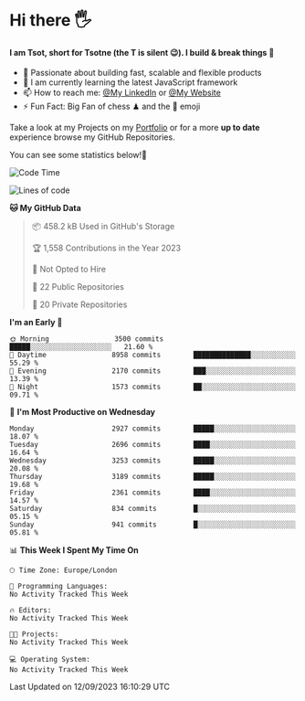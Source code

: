 # Hi there :raised_hand_with_fingers_splayed:
#### I am Tsot, short for Tsotne (the T is silent :wink:). I build & break things :space_invader:
- :telescope: Passionate about building fast, scalable and flexible products
- :seedling: I am currently learning the latest JavaScript framework 
- :mailbox: How to reach me: [@My LinkedIn](https://www.linkedin.com/in/tsotne-gvadzabia/) or [@My Website](https://tsotne.co.uk/contact)
- :zap: Fun Fact: Big Fan of chess ♟ and the 👾 emoji

Take a look at my Projects on my [Portfolio](https://tsotne.co.uk/) or for a more **up to date** experience browse my GitHub Repositories.

You can see some statistics below!:space_invader:
<!--START_SECTION:waka-->
![Code Time](http://img.shields.io/badge/Code%20Time-761%20hrs%202%20mins-blue)

![Lines of code](https://img.shields.io/badge/From%20Hello%20World%20I%27ve%20Written-7.2%20million%20lines%20of%20code-blue)

**🐱 My GitHub Data** 

> 📦 458.2 kB Used in GitHub's Storage 
 > 
> 🏆 1,558 Contributions in the Year 2023
 > 
> 🚫 Not Opted to Hire
 > 
> 📜 22 Public Repositories 
 > 
> 🔑 20 Private Repositories 
 > 
**I'm an Early 🐤** 

```text
🌞 Morning                3500 commits        █████░░░░░░░░░░░░░░░░░░░░   21.60 % 
🌆 Daytime                8958 commits        ██████████████░░░░░░░░░░░   55.29 % 
🌃 Evening                2170 commits        ███░░░░░░░░░░░░░░░░░░░░░░   13.39 % 
🌙 Night                  1573 commits        ██░░░░░░░░░░░░░░░░░░░░░░░   09.71 % 
```
📅 **I'm Most Productive on Wednesday** 

```text
Monday                   2927 commits        █████░░░░░░░░░░░░░░░░░░░░   18.07 % 
Tuesday                  2696 commits        ████░░░░░░░░░░░░░░░░░░░░░   16.64 % 
Wednesday                3253 commits        █████░░░░░░░░░░░░░░░░░░░░   20.08 % 
Thursday                 3189 commits        █████░░░░░░░░░░░░░░░░░░░░   19.68 % 
Friday                   2361 commits        ████░░░░░░░░░░░░░░░░░░░░░   14.57 % 
Saturday                 834 commits         █░░░░░░░░░░░░░░░░░░░░░░░░   05.15 % 
Sunday                   941 commits         █░░░░░░░░░░░░░░░░░░░░░░░░   05.81 % 
```


📊 **This Week I Spent My Time On** 

```text
🕑︎ Time Zone: Europe/London

💬 Programming Languages: 
No Activity Tracked This Week

🔥 Editors: 
No Activity Tracked This Week

🐱‍💻 Projects: 
No Activity Tracked This Week

💻 Operating System: 
No Activity Tracked This Week
```


 Last Updated on 12/09/2023 16:10:29 UTC
<!--END_SECTION:waka-->
